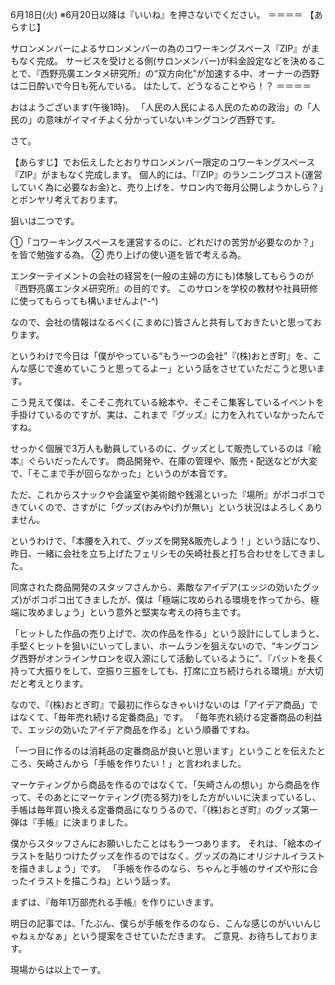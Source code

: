 6月18日(火) ※6月20日以降は『いいね』を押さないでください。
＝＝＝＝
【あらすじ】

サロンメンバーによるサロンメンバーの為のコワーキングスペース『ZIP』がまもなく完成。
サービスを受けとる側(サロンメンバー)が料金設定などを決めることで、『西野亮廣エンタメ研究所』の“双方向化”が加速する中、オーナーの西野は二日酔いで今日も死んでいる。
はたして、どうなることやら！？
＝＝＝＝

おはようございます(午後1時)。
「人民の人民による人民のための政治」の「人民の」の意味がイマイチよく分かっていないキングコング西野です。

さて。

【あらすじ】でお伝えしたとおりサロンメンバー限定のコワーキングスペース『ZIP』がまもなく完成します。
個人的には、「『ZIP』のランニングコスト(運営していく為に必要なお金)と、売り上げを、サロン内で毎月公開しようかしら？」とボンヤリ考えております。

狙いは二つです。

①「コワーキングスペースを運営するのに、どれだけの苦労が必要なのか？」を皆で勉強する為。
② 売り上げの使い道を皆で考える為。

エンターテイメントの会社の経営を(一般の主婦の方にも)体験してもらうのが『西野亮廣エンタメ研究所』の目的です。
このサロンを学校の教材や社員研修に使ってもらっても構いませんよ(^-^)

なので、会社の情報はなるべく(こまめに)皆さんと共有しておきたいと思っております。

というわけで今日は「僕がやっている“もう一つの会社”『(株)おとぎ町』を、こんな感じで進めていこうと思ってるよー」という話をさせていただこうと思います。

こう見えて僕は、そこそこ売れている絵本や、そこそこ集客しているイベントを手掛けているのですが、実は、これまで『グッズ』に力を入れていなかったんですね。

せっかく個展で3万人も動員しているのに、グッズとして販売しているのは『絵本』ぐらいだったんです。
商品開発や、在庫の管理や、販売・配送などが大変で、「そこまで手が回らなかった」というのが本音です。

ただ、これからスナックや会議室や美術館や銭湯といった『場所』がポコポコできていくので、さすがに「グッズ(おみやげ)が無い」という状況はよろしくありません。

というわけで、「本腰を入れて、グッズを開発&販売しよう！」という話になり、昨日、一緒に会社を立ち上げたフェリシモの矢崎社長と打ち合わせをしてきました。

同席された商品開発のスタッフさんから、素敵なアイデア(エッジの効いたグッズ)がポコポコ出てきましたが、僕は「極端に攻められる環境を作ってから、極端に攻めましょう」という意外と堅実な考えの持ち主です。

「ヒットした作品の売り上げで、次の作品を作る」という設計にしてしまうと、手堅くヒットを狙いにいってしまい、ホームランを狙えないので、“キングコング西野がオンラインサロンを収入源にして活動しているように”、『バットを長く持って大振りをして、空振り三振をしても、打席に立ち続けられる環境』が大切だと考えとります。

なので、『(株)おとぎ町』で最初に作らなきゃいけないのは「アイデア商品」ではなくて、「毎年売れ続ける定番商品」です。
「毎年売れ続ける定番商品の利益で、エッジの効いたアイデア商品を作る」という順番ですね。

「一つ目に作るのは消耗品の定番商品が良いと思います」ということを伝えたところ、矢崎さんから「手帳を作りたい！」と言われました。

マーケティングから商品を作るのではなくて、「矢崎さんの想い」から商品を作って、そのあとにマーケティング(売る努力)をした方がいいに決まっているし、手帳は毎年買い換える定番商品になりうるので、『(株)おとぎ町』のグッズ第一弾は『手帳』に決まりました。

僕からスタッフさんにお願いしたことはもう一つあります。
それは、「絵本のイラストを貼りつけたグッズを作るのではなく、グッズの為にオリジナルイラストを描きましょう」です。
「手帳を作るのなら、ちゃんと手帳のサイズや形に合ったイラストを描こうね」という話っす。

まずは、『毎年1万部売れる手帳』を作りにいきます。

明日の記事では、「たぶん、僕らが手帳を作るのなら、こんな感じのがいいんじゃねぇかなぁ」という提案をさせていただきます。
ご意見、お待ちしております。

現場からは以上でーす。



